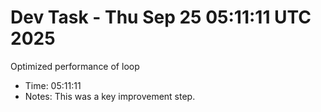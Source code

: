 # Dev Task - Thu Sep 25 05:11:11 UTC 2025
Optimized performance of loop
- Time: 05:11:11
- Notes: This was a key improvement step.
